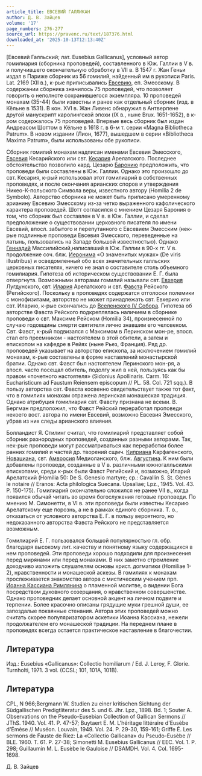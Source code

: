 ```yaml
---
article_title: ЕВСЕВИЙ ГАЛЛИКАН
author: Д. В. Зайцев
volume: '17'
page_numbers: 276-277
source_url: https://pravenc.ru/text/187376.html
downloaded_at: '2025-10-13T12:13:40Z'
---
```


[Евсевий Галльский; лат. Eusebius Gallicanus], условный автор гомилиария (сборника проповедей), составленного в Юж. Галлии в V в. и получившего окончательную обработку в VII в. В 1547 г. Жан Геньи издал в Париже сборник из 56 гомилий, найденный им в рукописи Paris. Lat. 2169 (XII в.), к-рые приписывались [Евсевию](https://pravenc.ru/text/Евсевий.html), еп. Эмесскому. В содержании сборника значилось 75 проповедей, что позволяет говорить о неполноте сохранившегося экземпляра. 10 проповедей монахам (35-44) были известны и ранее как отдельный сборник (изд. в Кёльне в 1531). В кон. XVI в. Жан Ливенс обнаружил в Антверпене другой манускрипт каролингской эпохи (IX в., ныне Brux. 1651-1652), в к-ром содержалось 75 проповедей. Впервые весь сборник был издан Андреасом Шоттом в Кёльне в 1618 г. в 6-м т. серии «Magna Bibliotheca Patrum». В новом издании (Лион, 1677), вышедшем в серии «Bibliotheca Maxima Patrum», были использованы обе рукописи.

Сборник гомилий монахам надписан именами Евсевия Эмесского, [Евсевия](https://pravenc.ru/text/Евсевий.html) Кесарийского или свт. [Кесария](https://pravenc.ru/text/Кесария.html) Арелатского. Последнее обстоятельство позволило кард. Цезарю [Баронию](https://pravenc.ru/text/Баронию.html) предположить, что проповеди были составлены в Юж. Галлии. Однако это произошло до свт. Кесария, к-рый использовал этот гомилиарий в собственных проповедях, и после окончания арианских споров и утверждения Никео-К-польского Символа веры, известного автору (Homilia 2 de Symbolo). Авторство сборника не может быть приписано умеренному арианину Евсевию Эмесскому из-за четко выраженного кафолического характера проповедей. Шотт согласился с мнением Цезаря Барония о том, что сборник был составлен в V в. в Юж. Галлии, и сделал предположение о существовании церковного писателя по имени Евсевий, впосл. забытого и перепутанного с Евсевием Эмесским (нек-рые подлинные проповеди Евсевия Эмесского, переведенные на латынь, пользовались на Западе большой известностью). Однако [Геннадий](https://pravenc.ru/text/Геннадий.html) Массилийский,написавший в Юж. Галлии в 90-х гг. V в. продолжение соч. блж. [Иеронима](https://pravenc.ru/text/Иероним.html) «О знаменитых мужах» (De viris illustribus) и осведомленный обо всех значительных галльских церковных писателях, ничего не знал о составителе столь объемного гомилиария. Гипотеза об историческом существовании Е. Г. была отвергнута. Возможными авторами гомилий называли свт. [Евхерия](https://pravenc.ru/text/Евхерия.html) Лугдунского, свт. [Илария](https://pravenc.ru/text/Илария.html) Арелатского и свт. [Фавста](https://pravenc.ru/text/Фавста.html) Рейского (Регийского). Поскольку в проповедях содержатся отголоски полемики с монофизитами, авторство не может принадлежать свт. Евхерию или свт. Иларию, к-рые скончались до [Вселенского IV Собора](<https://pravenc.ru/text/Вселенский IV Собор.html>). Гипотеза об авторстве Фавста Рейского подкреплялась наличием в сборнике проповеди о свт. Максиме Рейском (Homilia 34), произнесенной по случаю годовщины смерти святителя лично знавшим его человеком. Свт. Фавст, к-рый подвизался с Максимом в Леринском мон-ре, впосл. стал его преемником - настоятелем в этой обители, а затем и епископом на кафедре в Рейях (ныне Рьез, Франция). Ряд др. проповедей указывает на авторство епископа, за исключением гомилий монахам, к-рые составлены в форме наставлений монастырской братии. Однако свт. Фавст был настоятелем Леринского мон-ря, а впосл. часто посещал обитель, подолгу жил в ней, пользуясь как бы правом «почетного настоятеля» (Sidonius Apollinaris. Carm. 16: Eucharisticum ad Faustum Reiensem episcopum // PL. 58. Col. 721 sqq.). В пользу авторства свт. Фавста косвенно свидетельствует также тот факт, что в гомилиях монахам отражена леринская монашеская традиция. Однако атрибуция гомилиария свт. Фавсту признана не всеми. В. Бергман предположил, что Фавст Рейский переработал проповеди некоего вост. автора по имени Евсевий, возможно Евсевия Эмесского, убрав из них следы арианского влияния.

Болландист Я. Стилинг считал, что гомилиарий представляет собой сборник разнородных проповедей, созданных разными авторами. Так, нек-рые проповеди могут рассматриваться как переработки более ранних гомилий и частей др. творений сщмч. [Киприана](https://pravenc.ru/text/Киприан.html) Карфагенского, [Новациана](https://pravenc.ru/text/Новациана.html), свт. [Амвросия](https://pravenc.ru/text/АМВРОСИЙ.html) Медиоланского, блж. [Августина](https://pravenc.ru/text/АВГУСТИН.html). К ним были добавлены проповеди, созданные в V в. различными южногалльскими епископами, среди к-рых были Фавст Регийский и, возможно, Иларий Арелатский (Homilia 50: De S. Genesio martyre; ср.: Cavallin S. St. Gènes le notaire // Eranos: Acta philologica Suecana. Upsaliae; Lpz., 1945. Vol. 43. P. 150-175). Гомилиарий окончательно сложился не ранее VII в., когда появился обычай читать во время богослужения готовые проповеди. По мнению М. Симонетти, в VI в. эти проповеди были известны Кесарию Арелатскому еще порознь, а не в рамках единого сборника. Т. о., отказаться от условного авторства Е. Г. в пользу вероятного, но недоказанного авторства Фавста Рейского не представляется возможным.

Гомилиарий Е. Г. пользовался большой популярностью гл. обр. благодаря высокому лит. качеству и понятному языку содержащихся в нем проповедей. Эти проповеди хорошо подходили для произнесения перед мирянами или перед монахами. В них заметно стремление доходчиво изложить слушателям основы христ. догматики (Homiliae 1-2), нравственности и монашеской аскезы. В гомилиях к монахам прослеживается знакомство автора с мистическим учением прп. [Иоанна Кассиана Римлянина](<https://pravenc.ru/text/Иоанн Кассиан Римлянин.html>) о пламенной молитве, о видении Бога посредством духовного созерцания, о нравственном совершенстве. Однако проповедник делает основной акцент на личном подвиге и терпении. Более красочно описаны грядущие муки грешной души, ее запоздалые покаянные стенания. Автора этих проповедей можно считать скорее популяризатором аскетики Иоанна Кассиана, нежели продолжателем его монашеской традиции. На переднем плане в проповедях всегда остается практическое наставление в благочестии.

## Литература

Изд.: Eusebius «Gallicanus»: Collectio homiliarum / Ed. J. Leroy, F. Glorie. Turnholti, 1971. 3 vol. (CCSL; 101, 101A, 101B).

## Литература

CPL, N 966;Bergmann W. Studien zu einer kritischen Sichtung der Südgallischen Predigtliteratur des 5. und 6. Jhr. Lpz., 1898. Bd. 1; Souter A. Observations on the Pseudo-Eusebian Collection of Gallican Sermons // JThS. 1940. Vol. 41. P. 47-57; Buytaert E. M. L'héritage littéraire d'Eusèbe d'Émèse // Muséon. Louvain, 1949. Vol. 24. P. 29-30, 159-161; Griffe É. Les sermons de Fauste de Riez: La «Collectio Gallicana» du Pseudo-Eusèbe // BLE. 1960. T. 61. P. 27-38; Simonetti M. Eusebius Gallicanus // EEC. Vol. 1. P. 298; Guillaumin M. L. Eusèbe le Gauloise // DSAMDH. Vol. 4. Col. 1695-1698.

Д. В. Зайцев
